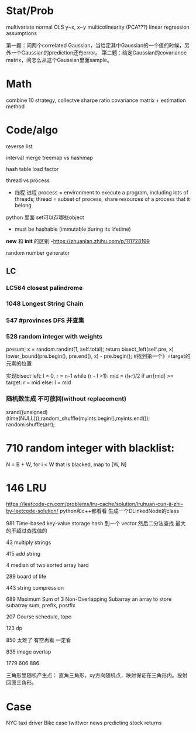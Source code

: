 # Stat/Prob
multivariate normal
OLS y~x, x~y
multicolinearity (PCA???)
linear regression assumptions

第一题：问两个correlated Gaussian，当给定其中Gaussian的一个值的时候，另外一个Gaussian的prediction还有error。
第二题：给定Gaussian的covariance matrix，问怎么从这个Gaussian里面sample。

# Math
combine 10 strategy, collectve sharpe ratio
covariance matrix + estimation method 

# Code/algo

reverse list

interval merge
treemap vs hashmap

hash table load factor

thread vs process 
- 线程 进程 process = environment to execute a program, including lots of threads; thread = subset of process, share resources of a process that it belong 

python 里面 set可以存哪些object
- must be hashable (immutable during its lifetime)

__new__ 和 __init__ 的区别
-https://zhuanlan.zhihu.com/p/111728199

random number generator

## LC
### LC564 closest palindrome
### 1048 Longest String Chain
### 547 #provinces DFS 并查集
### 528 random integer with weights
presum; x = random.randint(1, self.total); return bisect_left(self.pre, x)
lower_bound(pre.begin(), pre.end(), x) - pre.begin(); #找到第一个》=target的元素的位置

实现bisect left:
l = 0, r = n-1
while (r - l >1):
    mid = (l+r)/2
    if arr[mid] >= target:
        r = mid
    else:
        l = mid

### 随机数生成 不可放回(without replacement)
srand((unsigned)(time(NULL)));random_shuffle(myints.begin(),myints.end());
random.shuffle(arr);


# 710 random integer with blacklist: 
N = B + W, for i < W that is blacked, map to [W, N]

# 146 LRU 
https://leetcode-cn.com/problems/lru-cache/solution/lruhuan-cun-ji-zhi-by-leetcode-solution/ python和c++都看看
生成一个DLinkedNode的class

981 Time-based key-value storage hash 到一个 vector 然后二分法查找 最大的不超过查找值的  

43 multiply strings

415 add string 

4 median of two sorted array hard

289 board of life

443 string compression

689 Maximum Sum of 3 Non-Overlapping Subarray   an array to store subarray sum, prefix, postfix

207 Course schedule, topo

123 dp

850 太难了 有空再看 一定看

835 image overlap

1779 
606
886

三角形里随机产生点： 直角三角形，xy方向随机点，映射保证在三角形内。投射回原三角形。

# Case
NYC taxi driver
Bike case
twittwer news predicting stock returns

